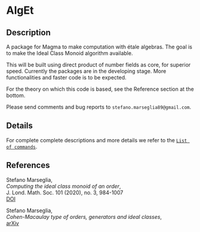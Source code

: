 # AlgEt

Description
--

A package for Magma to make computation with étale algebras.
The goal is to make the Ideal Class Monoid algorithm available.

This will be built using direct product of number fields as core, for superior speed.
Currently the packages are in the developing stage. More functionalities and faster code is to be expected.

For the theory on which this code is based, see the Reference section at the bottom.

Please send comments and bug reports to `stefano.marseglia89@gmail.com`.

Details
--

For complete complete descriptions and more details we refer to the [`List of commands`](https://github.com/stmar89/AlgEt/blob/main/doc/ListOfCommands.md).

<!---
In the file [`examples.txt`](https://github.com/stmar89/PolsAbVarFpCanLift/blob/main/doc/examples.txt) there is the code to see how to use the main functions of the package.
-->

References
--

Stefano Marseglia,<br>
*Computing the ideal class monoid of an order*,<br>
J. Lond. Math. Soc. 101 (2020), no. 3, 984-1007<br>
[DOI](https://doi.org/10.1112/jlms.12294)

Stefano Marseglia,<br>
*Cohen-Macaulay type of orders, generators and ideal classes*,<br>
[arXiv](https://arxiv.org/abs/2206.03758)
